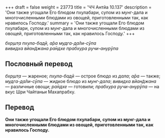 +++
draft = false
weight = 23773
title = 'ЧЧ Антйа 10.137'
description = 'Они также угощали Его блюдом пхулабари, супом из мунг-дала и многочисленными блюдами из овощей, приготовленными так, как нравилось Господу.'
summary = 'Они также угощали Его блюдом пхулабари, супом из мунг-дала и многочисленными блюдами из овощей, приготовленными так, как нравилось Господу.'
+++

_бхр̣шт̣а пхула-бад̣ӣ, а̄ра мудга-д̣а̄ли-сӯпа  
вивидха вйан̃джана ра̄ндхе прабхура ручи-анурӯпа_

## Пословный перевод

_бхр̣шт̣а_ — жареное; _пхула_\-_бад̣ӣ_ — острое блюдо из _дала_; _а̄ра_ — также; _мудга_\-_д̣а̄ли_\-_сӯпа_ — жидкое блюдо из _мунг-дала_; _вивидха_ _вйан̃джана_ — различные овощи; _ра̄ндхе_ — готовили; _прабхура_ _ручи_\-_анурӯпа_ — на вкус Шри Чайтаньи Махапрабху.

## Перевод

**Они также угощали Его блюдом пхулабари, супом из мунг-дала и многочисленными блюдами из овощей, приготовленными так, как нравилось Господу.**
